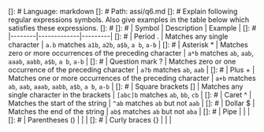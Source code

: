  <!-- Explain following regular expressions symbols. Also give examples in the table below which satisfies these expressions.

Period .

Asterisk *

Question mark ?

Plus +

Square brackets []

Caret ^  -->

[]: # Language: markdown
[]: # Path: assi/q6.md
[]: # Explain following regular expressions symbols. Also give examples in the table below which satisfies these expressions.
[]: # 
[]: # | Symbol | Description | Example |
[]: # |--------|-------------|---------|
[]: # | Period . | Matches any single character | `a.b` matches `a1b`, `a2b`, `a$b`, `a b`, `a-b` |
[]: # | Asterisk * | Matches zero or more occurrences of the preceding character | `a*b` matches `ab`, `aab`, `aaab`, `aabb`, `a$b`, `a b`, `a-b` |
[]: # | Question mark ? | Matches zero or one occurrence of the preceding character | `a?b` matches `ab`, `aab` |
[]: # | Plus + | Matches one or more occurrences of the preceding character | `a+b` matches `ab`, `aab`, `aaab`, `aabb`, `a$b`, `a b`, `a-b` |
[]: # | Square brackets [] | Matches any single character in the brackets | `[abc]b` matches `ab`, `bb`, `cb` |
[]: # | Caret ^ | Matches the start of the string | `^ab` matches `ab` but not `aab` |
[]: # | Dollar $ | Matches the end of the string | `ab$` matches `ab` but not `aba` |
[]: # | Pipe | | |
[]: # | Parentheses () | | |
[]: # | Curly braces {} | | |